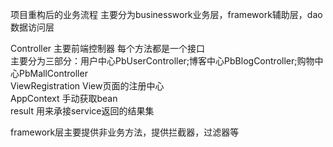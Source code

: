 项目重构后的业务流程
主要分为businesswork业务层，framework辅助层，dao数据访问层

Controller 主要前端控制器 每个方法都是一个接口  
主要分为三部分：用户中心PbUserController;博客中心PbBlogController;购物中心PbMallController  
ViewRegistration  View页面的注册中心  
AppContext 手动获取bean  
result 用来承接service返回的结果集  
  
framework层主要提供非业务方法，提供拦截器，过滤器等